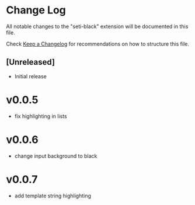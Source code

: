 # Change Log

All notable changes to the "seti-black" extension will be documented in this file.

Check [Keep a Changelog](http://keepachangelog.com/) for recommendations on how to structure this file.

## [Unreleased]

- Initial release

# v0.0.5
* fix highlighting in lists

# v0.0.6
* change input background to black

# v0.0.7
* add template string highlighting
